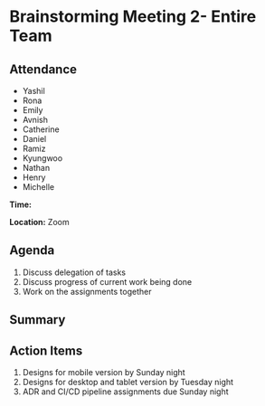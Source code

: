 # Brainstorming Meeting 2- Entire Team
## Attendance

- Yashil
- Rona
- Emily
- Avnish
- Catherine
- Daniel
- Ramiz
- Kyungwoo
- Nathan
- Henry
- Michelle

**Time:** 

**Location:** Zoom

## Agenda
1. Discuss delegation of tasks
2. Discuss progress of current work being done
3. Work on the assignments together

## Summary


## Action Items

1. Designs for mobile version by Sunday night
2. Designs for desktop and tablet version by Tuesday night
3. ADR and CI/CD pipeline assignments due Sunday night
